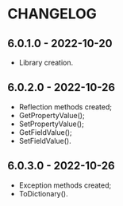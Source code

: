 # CHANGELOG

## 6.0.1.0 - 2022-10-20

- Library creation.

## 6.0.2.0 - 2022-10-26

- Reflection methods created;
- GetPropertyValue();
- SetPropertyValue();
- GetFieldValue();
- SetFieldValue().

## 6.0.3.0 - 2022-10-26

- Exception methods created;
- ToDictionary().
